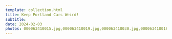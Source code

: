 ```yaml
---
template: collection.html
title: Keep Portland Cars Weird!
subtitle: 
date: 2024-02-03
photos: 000063410015.jpg,000063410019.jpg,000063410030.jpg,000063410016.jpg,000063410027.jpg,000063720003.jpg
---
```



